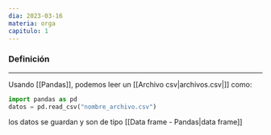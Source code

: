 ```yaml
---
dia: 2023-03-16
materia: orga
capitulo: 1
---
```

### Definición
---
Usando [[Pandas]], podemos leer un [[Archivo csv|archivos.csv|]] como:

``` python
import pandas as pd
datos = pd.read_csv("nombre_archivo.csv")
```

los datos se guardan y son de tipo [[Data frame - Pandas|data frame]]